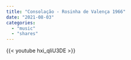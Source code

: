 ```yaml
---
title: "Consolação - Rosinha de Valença 1966"
date: "2021-08-03"
categories:
  - "music"
  - "shares"
---
```


{{< youtube hxi_qliU3DE >}}

